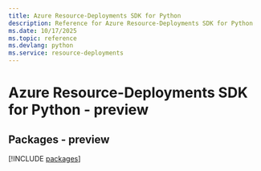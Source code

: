 ```yaml
---
title: Azure Resource-Deployments SDK for Python
description: Reference for Azure Resource-Deployments SDK for Python
ms.date: 10/17/2025
ms.topic: reference
ms.devlang: python
ms.service: resource-deployments
---
```

# Azure Resource-Deployments SDK for Python - preview
## Packages - preview
[!INCLUDE [packages](resource-deployments-index.md)]